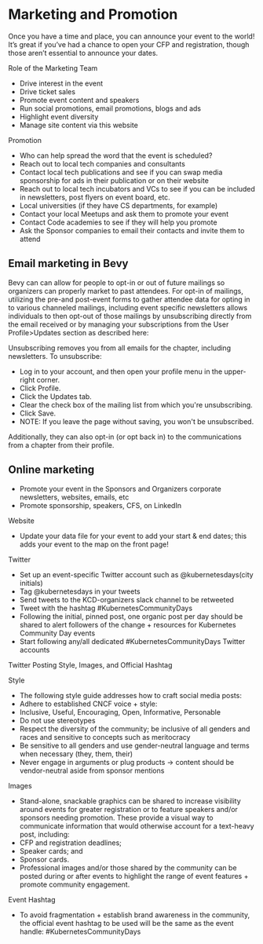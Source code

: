# Marketing and Promotion

Once you have a time and place, you can announce your event to the world! It’s great if you’ve had a chance to open your CFP and registration, though those aren’t essential to announce your dates.

Role of the Marketing Team

* Drive interest in the event
* Drive ticket sales
* Promote event content and speakers
* Run social promotions, email promotions, blogs and ads
* Highlight event diversity
* Manage site content via this website 

Promotion

* Who can help spread the word that the event is scheduled?
 * Reach out to local tech companies and consultants
 * Contact local tech publications and see if you can swap media sponsorship for ads in their publication or on their website
 * Reach out to local tech incubators and VCs to see if you can be included in newsletters, post flyers on event board, etc.
 * Local universities (if they have CS departments, for example)
 * Contact your local Meetups and ask them to promote your event 
 * Contact Code academies to see if they will help you promote
 * Ask the Sponsor companies to email their contacts and invite them to attend

## Email marketing in Bevy

Bevy can can allow for people to opt-in or out of future mailings so organizers can properly market to past attendees. For opt-in of mailings, utilizing the pre-and post-event forms to gather attendee data for opting in to various channeled mailings, including event specific newsletters allows individuals to then opt-out of those mailings by unsubscribing directly from the email received or by managing your subscriptions from the User Profile>Updates section as described here:

Unsubscribing removes you from all emails for the chapter, including newsletters.
To unsubscribe:
* Log in to your account, and then open your profile menu in the upper-right corner.
* Click Profile.
* Click the Updates tab.
* Clear the check box of the mailing list from which you're unsubscribing.
* Click Save.
* NOTE: If you leave the page without saving, you won't be unsubscribed.

Additionally, they can also opt-in (or opt back in) to the communications from a chapter from their profile.

## Online marketing

* Promote your event in the Sponsors and Organizers corporate newsletters, websites, emails, etc
* Promote sponsorship, speakers, CFS, on LinkedIn

Website

* Update your data file for your event to add your start & end dates; this adds your event to the map on the front page!

Twitter

* Set up an event-specific Twitter account such as @kubernetesdays(city initials)
* Tag @kubernetesdays in your tweets 
* Send tweets to the KCD-organizers slack channel to be retweeted
* Tweet with the hashtag #KubernetesCommunityDays
* Following the initial, pinned post, one organic post per day should be shared to alert followers of the change + resources for Kubernetes Community Day events
* Start following any/all dedicated #KubernetesCommunityDays Twitter accounts

Twitter Posting Style, Images, and Official Hashtag

Style

* The following style guide addresses how to craft social media posts:
* Adhere to established CNCF voice + style:
 * Inclusive, Useful, Encouraging, Open, Informative, Personable
 * Do not use stereotypes
 * Respect the diversity of the community; be inclusive of all genders and races and sensitive to concepts such as meritocracy
 * Be sensitive to all genders and use gender-neutral language and terms when necessary (they, them, their)
 * Never engage in arguments or plug products → content should be vendor-neutral aside from sponsor mentions

Images

* Stand-alone, snackable graphics can be shared to increase visibility around events for greater registration or to feature speakers and/or sponsors needing promotion. These provide a visual way to communicate information that would otherwise account for a text-heavy post, including:
* CFP and registration deadlines;
* Speaker cards; and
* Sponsor cards.
* Professional images and/or those shared by the community can be posted during or after events to highlight the range of event features + promote community engagement.

Event Hashtag

* To avoid fragmentation + establish brand awareness in the community, the official event hashtag to be used will be the same as the event handle: #KubernetesCommunityDays
